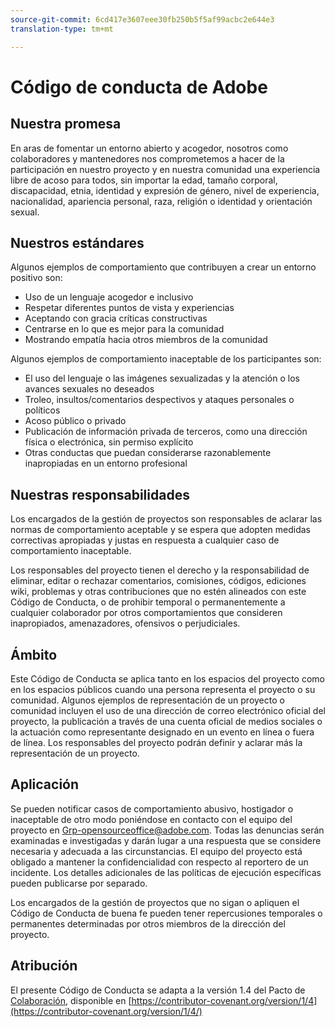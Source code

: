 ```yaml
---
source-git-commit: 6cd417e3607eee30fb250b5f5af99acbc2e644e3
translation-type: tm+mt

---
```

# Código de conducta de Adobe

## Nuestra promesa

En aras de fomentar un entorno abierto y acogedor, nosotros como colaboradores y mantenedores nos comprometemos a hacer de la participación en nuestro proyecto y en nuestra comunidad una experiencia libre de acoso para todos, sin importar la edad, tamaño corporal, discapacidad, etnia, identidad y expresión de género, nivel de experiencia, nacionalidad, apariencia personal, raza, religión o identidad y orientación sexual.

## Nuestros estándares

Algunos ejemplos de comportamiento que contribuyen a crear un entorno positivo son:

* Uso de un lenguaje acogedor e inclusivo
* Respetar diferentes puntos de vista y experiencias
* Aceptando con gracia críticas constructivas
* Centrarse en lo que es mejor para la comunidad
* Mostrando empatía hacia otros miembros de la comunidad

Algunos ejemplos de comportamiento inaceptable de los participantes son:

* El uso del lenguaje o las imágenes sexualizadas y la atención o los avances sexuales no deseados
* Troleo, insultos/comentarios despectivos y ataques personales o políticos
* Acoso público o privado
* Publicación de información privada de terceros, como una dirección física o electrónica, sin permiso explícito
* Otras conductas que puedan considerarse razonablemente inapropiadas en un entorno profesional

## Nuestras responsabilidades

Los encargados de la gestión de proyectos son responsables de aclarar las normas de comportamiento aceptable y se espera que adopten medidas correctivas apropiadas y justas en respuesta a cualquier caso de comportamiento inaceptable.

Los responsables del proyecto tienen el derecho y la responsabilidad de eliminar, editar o rechazar comentarios, comisiones, códigos, ediciones wiki, problemas y otras contribuciones que no estén alineados con este Código de Conducta, o de prohibir temporal o permanentemente a cualquier colaborador por otros comportamientos que consideren inapropiados, amenazadores, ofensivos o perjudiciales.

## Ámbito

Este Código de Conducta se aplica tanto en los espacios del proyecto como en los espacios públicos cuando una persona representa el proyecto o su comunidad. Algunos ejemplos de representación de un proyecto o comunidad incluyen el uso de una dirección de correo electrónico oficial del proyecto, la publicación a través de una cuenta oficial de medios sociales o la actuación como representante designado en un evento en línea o fuera de línea. Los responsables del proyecto podrán definir y aclarar más la representación de un proyecto.

## Aplicación

Se pueden notificar casos de comportamiento abusivo, hostigador o inaceptable de otro modo poniéndose en contacto con el equipo del proyecto en Grp-opensourceoffice@adobe.com. Todas las denuncias serán examinadas e investigadas y darán lugar a una respuesta que se considere necesaria y adecuada a las circunstancias. El equipo del proyecto está obligado a mantener la confidencialidad con respecto al reportero de un incidente. Los detalles adicionales de las políticas de ejecución específicas pueden publicarse por separado.

Los encargados de la gestión de proyectos que no sigan o apliquen el Código de Conducta de buena fe pueden tener repercusiones temporales o permanentes determinadas por otros miembros de la dirección del proyecto.

## Atribución

El presente Código de Conducta se adapta a la versión 1.4 del Pacto de [Colaboración](https://contributor-covenant.org), disponible en [https://contributor-covenant.org/version/1/4](https://contributor-covenant.org/version/1/4/)
